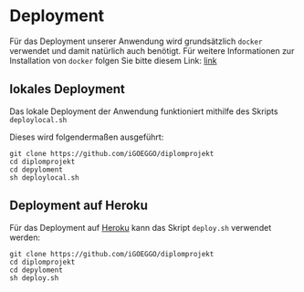 # Deployment

Für das Deployment unserer Anwendung wird grundsätzlich `docker` verwendet und damit natürlich auch benötigt. 
Für weitere Informationen zur Installation von `docker` folgen Sie bitte diesem Link: [link](https://docs.docker.com/engine/install/)



## lokales Deployment 

Das lokale Deployment der Anwendung funktioniert mithilfe des Skripts `deploylocal.sh`

Dieses wird folgendermaßen ausgeführt: 

```shell
git clone https://github.com/iGOEGGO/diplomprojekt
cd diplomprojekt
cd depyloment
sh deploylocal.sh
```



## Deployment auf Heroku

Für das Deployment auf [Heroku](https://heroku.com/) kann das Skript `deploy.sh` verwendet werden: 

```shell
git clone https://github.com/iGOEGGO/diplomprojekt
cd diplomprojekt
cd depyloment
sh deploy.sh
```

